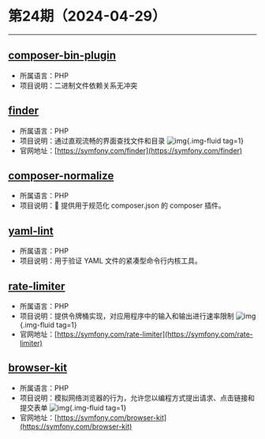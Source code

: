 # 第24期（2024-04-29）

---
## [composer-bin-plugin](https://github.com/bamarni/composer-bin-plugin)
- 所属语言：PHP
- 项目说明：二进制文件依赖关系无冲突

## [finder](https://github.com/symfony/finder)
- 所属语言：PHP
- 项目说明：通过直观流畅的界面查找文件和目录
![img](https://ghfast.top/https://raw.githubusercontent.com/xiaoxuan6/weekly/main/docs/static/images/2024-04-29/1714375057.png){.img-fluid tag=1}
- 官网地址：[https://symfony.com/finder](https://symfony.com/finder)

## [composer-normalize](https://github.com/ergebnis/composer-normalize)
- 所属语言：PHP
- 项目说明：🎵 提供用于规范化 composer.json 的 composer 插件。

## [yaml-lint](https://github.com/j13k/yaml-lint)
- 所属语言：PHP
- 项目说明：用于验证 YAML 文件的紧凑型命令行内核工具。

## [rate-limiter](https://github.com/symfony/rate-limiter)
- 所属语言：PHP
- 项目说明：提供令牌桶实现，对应用程序中的输入和输出进行速率限制
![img](https://ghfast.top/https://raw.githubusercontent.com/xiaoxuan6/weekly/main/docs/static/images/2024-04-29/1714393572.png){.img-fluid tag=1}
- 官网地址：[https://symfony.com/rate-limiter](https://symfony.com/rate-limiter)

## [browser-kit](https://github.com/symfony/browser-kit)
- 所属语言：PHP
- 项目说明：模拟网络浏览器的行为，允许您以编程方式提出请求、点击链接和提交表单
![img](https://ghfast.top/https://raw.githubusercontent.com/xiaoxuan6/weekly/main/docs/static/images/2024-04-29/1714393641.png){.img-fluid tag=1}
- 官网地址：[https://symfony.com/browser-kit](https://symfony.com/browser-kit)
